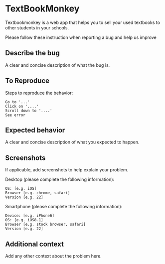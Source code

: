 # TextBookMonkey
Textbookmonkey is a web app that helps you to sell your used textbooks to other students in your schools.

Please follow these instruction when reporting a bug and help us improve

Describe the bug
-----------------------------------
A clear and concise description of what the bug is.

To Reproduce
-----------------------------------
Steps to reproduce the behavior:

    Go to '...'
    Click on '....'
    Scroll down to '....'
    See error

Expected behavior
-----------------------------------
A clear and concise description of what you expected to happen.

Screenshots
-----------------------------------
If applicable, add screenshots to help explain your problem.

Desktop (please complete the following information):

    OS: [e.g. iOS]
    Browser [e.g. chrome, safari]
    Version [e.g. 22]

Smartphone (please complete the following information):

    Device: [e.g. iPhone6]
    OS: [e.g. iOS8.1]
    Browser [e.g. stock browser, safari]
    Version [e.g. 22]

Additional context
-----------------------------------
Add any other context about the problem here.
